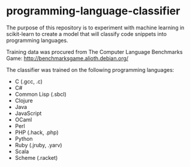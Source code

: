 # programming-language-classifier

The purpose of this repository is to experiment with machine learning in scikit-learn to create a model that will
classify code snippets into programming languages.

Training data was procured from The Computer Language Benchmarks Game: http://benchmarksgame.alioth.debian.org/


The classifier was trained on the following programming languages:

* C (.gcc, .c)
* C#
* Common Lisp (.sbcl)
* Clojure
* Java
* JavaScript
* OCaml
* Perl
* PHP (.hack, .php)
* Python
* Ruby (.jruby, .yarv)
* Scala
* Scheme (.racket)

